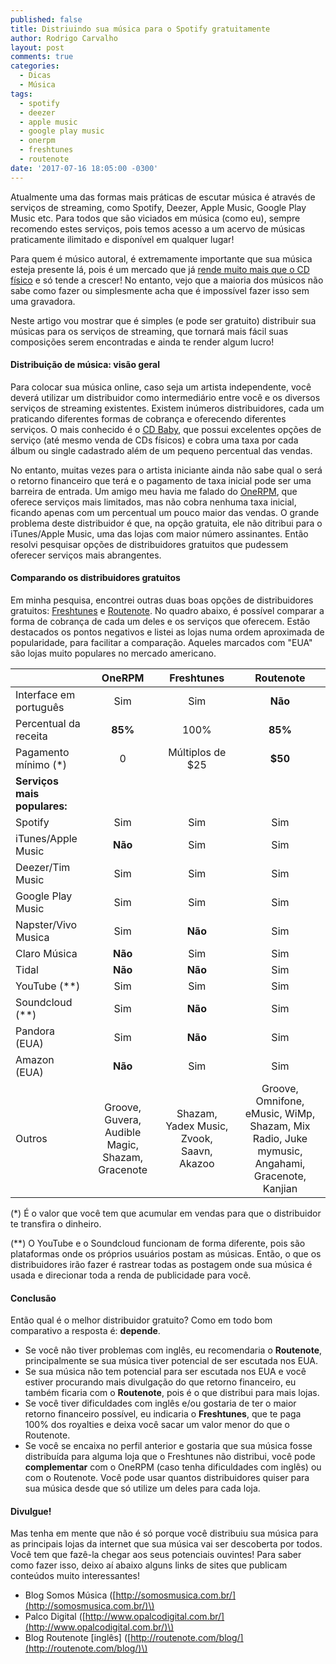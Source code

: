 ```yaml
---
published: false
title: Distriuindo sua música para o Spotify gratuitamente
author: Rodrigo Carvalho
layout: post
comments: true
categories:
  - Dicas
  - Música
tags:
  - spotify
  - deezer
  - apple music
  - google play music
  - onerpm
  - freshtunes
  - routenote
date: '2017-07-16 18:05:00 -0300'
---
```

Atualmente uma das formas mais práticas de escutar música é através de serviços de streaming, como Spotify, Deezer, Apple Music, Google Play Music etc. Para todos que são viciados em música (como eu), sempre recomendo estes serviços, pois temos acesso a um acervo de músicas praticamente ilimitado e disponível em qualquer lugar!

Para quem é músico autoral, é extremamente importante que sua música esteja presente lá, pois é um mercado que já [rende muito mais que o CD físico](http://g1.globo.com/musica/noticia/streaming-de-musica-cresce-52-no-brasil-em-2016-e-ja-rende-o-triplo-de-venda-de-discos.ghtml) e só tende a crescer! No entanto, vejo que a maioria dos músicos não sabe como fazer ou simplesmente acha que é impossível fazer isso sem uma gravadora.

Neste artigo vou mostrar que é simples (e pode ser gratuito) distribuir sua músicas para os serviços de streaming, que tornará mais fácil suas composições serem encontradas e ainda te render algum lucro!

<!-- more -->

#### Distribuição de música: visão geral

Para colocar sua música online, caso seja um artista independente, você deverá utilizar um distribuidor como intermediário entre você e os diversos serviços de streaming existentes. Existem inúmeros distribuidores, cada um praticando diferentes formas de cobrança e oferecendo diferentes serviços. O mais conhecido é o [CD Baby](https://pt.members.cdbaby.com/), que possui excelentes opções de serviço (até mesmo venda de CDs físicos) e cobra uma taxa por cada álbum ou single cadastrado além de um pequeno percentual das vendas.

No entanto, muitas vezes para o artista iniciante ainda não sabe qual o será o retorno financeiro que terá e o pagamento de taxa inicial pode ser uma barreira de entrada. Um amigo meu havia me falado do [OneRPM](https://www.onerpm.com/), que oferece serviços mais limitados, mas não cobra nenhuma taxa inicial, ficando apenas com um percentual um pouco maior das vendas. O grande problema deste distribuidor é que, na opção gratuita, ele não ditribui para o iTunes/Apple Music, uma das lojas com maior número assinantes. Então resolvi pesquisar opções de distribuidores gratuitos que pudessem oferecer serviços mais abrangentes.

#### Comparando os distribuidores gratuitos

Em minha pesquisa, encontrei outras duas boas opções de distribuidores gratuitos: [Freshtunes](https://freshtunes.com/) e [Routenote](https://routenote.com/). No quadro abaixo, é possível comparar a forma de cobrança de cada um deles e os serviços que oferecem. Estão destacados os pontos negativos e listei as lojas numa ordem aproximada de popularidade, para facilitar a comparação. Aqueles marcados com "EUA" são lojas muito populares no mercado americano.

|  | OneRPM | Freshtunes | Routenote |
| :--- | :---: | :---: | :---: |
| Interface em português | Sim | Sim | **Não** |
| Percentual da receita | **85%** | 100% | **85%** |
| Pagamento mínimo \(\*\) | 0 | Múltiplos de $25 | **$50** |
| **Serviços mais populares:** |  |  |  |
| Spotify | Sim | Sim | Sim |
| iTunes/Apple Music | **Não** | Sim | Sim |
| Deezer/Tim Music | Sim | Sim | Sim |
| Google Play Music | Sim | Sim | Sim |
| Napster/Vivo Musica | Sim | **Não** | Sim |
| Claro Música | **Não** | Sim | Sim |
| Tidal | **Não** | **Não** | Sim |
| YouTube \(\*\*\) | Sim | Sim | Sim |
| Soundcloud  \(\*\*\) | Sim | **Não** | Sim |
| Pandora \(EUA\) | Sim | **Não** | Sim |
| Amazon \(EUA\) | **Não** | Sim | Sim |
| Outros | Groove, Guvera, Audible Magic, Shazam, Gracenote | Shazam, Yadex Music, Zvook, Saavn, Akazoo | Groove, Omnifone, eMusic, WiMp, Shazam, Mix Radio, Juke mymusic, Angahami, Gracenote, Kanjian |

\(\*\) É o valor que você tem que acumular em vendas para que o distribuidor te transfira o dinheiro.

\(\*\*\) O YouTube e o Soundcloud funcionam de forma diferente, pois são plataformas onde os próprios usuários postam as músicas. Então, o que os distribuidores irão fazer é rastrear todas as postagem onde sua música é usada e direcionar toda a renda de publicidade para você.

#### Conclusão

Então qual é o melhor distribuidor gratuito? Como em todo bom comparativo a resposta é: **depende**.

- Se você não tiver problemas com inglês, eu recomendaria o **Routenote**, principalmente se sua música tiver potencial de ser escutada nos EUA.   
- Se sua música não tem potencial para ser escutada nos EUA e você estiver procurando mais divulgação do que retorno financeiro, eu também ficaria com o **Routenote**, pois é o que distribui para mais lojas.
- Se você tiver dificuldades com inglês e/ou gostaria de ter o maior retorno financeiro possível, eu indicaria o **Freshtunes**, que te paga 100% dos royalties e deixa você sacar um valor menor do que o Routenote.
- Se você se encaixa no perfil anterior e gostaria que sua música fosse distribuída para alguma loja que o Freshtunes não distribui, você pode **complementar** com o OneRPM (caso tenha dificuldades com inglês) ou com o Routenote. Você pode usar quantos distribuidores quiser para sua música desde que só utilize um deles para cada loja.

#### Divulgue!

Mas tenha em mente que não é só porque você distribuiu sua música para as principais lojas da internet que sua música vai ser descoberta por todos. Você tem que fazê-la chegar aos seus potenciais ouvintes! Para saber como fazer isso, deixo aí abaixo alguns links de sites que publicam conteúdos muito interessantes!

- Blog Somos Música \([http://somosmusica.com.br/](http://somosmusica.com.br/)\)
- Palco Digital \([http://www.opalcodigital.com.br/](http://www.opalcodigital.com.br/)\)
- Blog Routenote \[inglês\] \([http://routenote.com/blog/](http://routenote.com/blog/)\)

